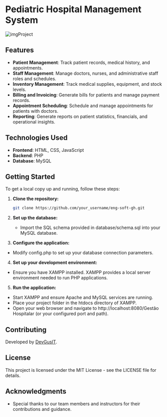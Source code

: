 # Pediatric Hospital Management System

![imgProject](https://github.com/DevGusIT/eng-soft-gh/assets/149635482/cb9b44c7-4b38-4e16-ae79-66c02519a401)

## Features

- **Patient Management**: Track patient records, medical history, and appointments.
- **Staff Management**: Manage doctors, nurses, and administrative staff roles and schedules.
- **Inventory Management**: Track medical supplies, equipment, and stock levels.
- **Billing and Invoicing**: Generate bills for patients and manage payment records.
- **Appointment Scheduling**: Schedule and manage appointments for patients with doctors.
- **Reporting**: Generate reports on patient statistics, financials, and operational insights.

## Technologies Used

- **Frontend**: HTML, CSS, JavaScript
- **Backend**: PHP
- **Database**: MySQL

## Getting Started

To get a local copy up and running, follow these steps:

1. **Clone the repository:**
   ```bash
   git clone https://github.com/your_username/eng-soft-gh.git

2. **Set up the database:**
   - Import the SQL schema provided in database/schema.sql into your MySQL database.

3. **Configure the application:**
  - Modify config.php to set up your database connection parameters.

4. **Set up your development environment:**
  - Ensure you have XAMPP installed. XAMPP provides a local server environment needed to run PHP applications.

5. **Run the application:**
  - Start XAMPP and ensure Apache and MySQL services are running.
  - Place your project folder in the htdocs directory of XAMPP.
  - Open your web browser and navigate to http://localhost:8080/Gestão Hospitalar (or your configured port and path).

## Contributing
Developed by [DevGusIT](https://www.linkedin.com/in/gustavo-moreno-8a925b26a/).

## License
This project is licensed under the MIT License - see the LICENSE file for details.

## Acknowledgments
  - Special thanks to our team members and instructors for their contributions and guidance.

